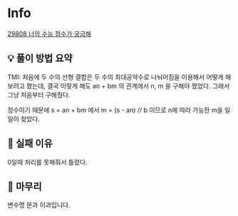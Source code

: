 # Info
[29808 너의 수능 점수가 궁금해](https://www.acmicpc.net/problem/29808)

## 💡 풀이 방법 요약

TMI: 처음에 두 수의 선형 결합은 두 수의 최대공약수로 나눠어짐을 이용해서 어떻게 해보려고 했는데, 결국 이렇게 해도 an + bm 의 관계에서 n, m 을 구해야 했었다. 그래서 그냥 처음부터 구해줬다.

정수이기 때문에 s = an + bm 에서 m = (s - an) // b 이므로 n에 따라 가능한 m을 일일이 찾았다.

## 👀 실패 이유

0일때 처리를 못해줘서 틀렸다.

## 🙂 마무리

변수명 문과 이과입니다.